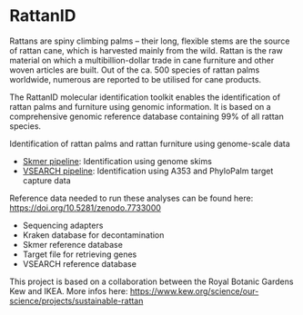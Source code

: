 # RattanID

Rattans are spiny climbing palms – their long, flexible stems are the source of rattan cane, which is harvested mainly from the wild. Rattan is the raw material on which a multibillion-dollar trade in cane furniture and other woven articles are built. Out of the ca. 500 species of rattan palms worldwide, numerous are reported to be utilised for cane products.

The RattanID molecular identification toolkit enables the identification of rattan palms and furniture using genomic information. It is based on a comprehensive genomic reference database containing 99% of all rattan species. 

Identification of rattan palms and rattan furniture using genome-scale data
- [Skmer pipeline](Skmer_Pipeline): Identification using genome skims
- [VSEARCH pipeline](VSEARCH_Pipeline): Identification using A353 and PhyloPalm target capture data

Reference data needed to run these analyses can be found here: https://doi.org/10.5281/zenodo.7733000  
- Sequencing adapters
- Kraken database for decontamination
- Skmer reference database
- Target file for retrieving genes
- VSEARCH reference database

This project is based on a collaboration between the Royal Botanic Gardens Kew and IKEA. More infos here: https://www.kew.org/science/our-science/projects/sustainable-rattan
